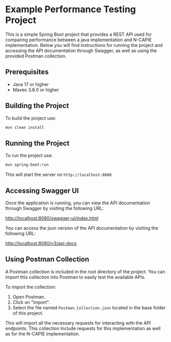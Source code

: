 # Example Performance Testing Project

This is a simple Spring Boot project that provides a REST API used for comparing performance between a java implementation and N-CAPIE implementation. Below you will find instructions for running the project and accessing the API documentation through Swagger, as well as using the provided Postman collection.

## Prerequisites

- Java 17 or higher
- Maven 3.8.0 or higher

## Building the Project

To build the project use:

```sh
mvn clean install
```

## Running the Project

To run the project use:

```bash
mvn spring-boot:run
```

This will start the server on `http://localhost:8080`.

## Accessing Swagger UI

Once the application is running, you can view the API documentation through Swagger by visiting the following URL:

[http://localhost:8080/swagger-ui/index.html](http://localhost:8080/swagger-ui/index.html)

You can access the json version of the API documentation by visiting the following URL:

[http://localhost:8080/v3/api-docs](http://localhost:8080/v3/api-docs)

## Using Postman Collection

A Postman collection is included in the root directory of the project. You can import this collection into Postman to easily test the available APIs.

To import the collection:

1. Open Postman.
2. Click on "Import".
3. Select the file named `Postman_Collection.json` located in the base folder of this project.

This will import all the necessary requests for interacting with the API endpoints. This collection Include requests for this implementation as well as for the N-CAPIE implementation.